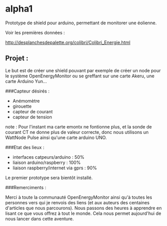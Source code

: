 alpha1
======

Prototype de shield pour arduino, permettant de monitorer une éolienne.

Voir les premières données :

http://desplanchesdepalette.org/colibri/Colibri_Energie.html

Projet :
--------

Le but est de créer une shield pouvant par exemple de créer un node pour le système OpenEnergyMonitor ou se greffant sur une carte Akeru, une carte Arduino Yun...

###Capteur désirés :

- Anémomètre
- girouette
- capteur de courant
- capteur de tension 

note : Pour l'instant ma carte emontx ne fontionne plus, et la sonde de courant CT ne donne plus de valeur correcte, donc nous utilisons un WattNode Pulse ainsi qu'une carte arduino UNO.

###Etat des lieux :
 - interfaces catpeurs/arduino : 50%
 - liaison arduino/raspberry : 100%
 - liaison raspberry/internet via gprs : 90%

Le premier prototype sera bientôt installé.

###Remerciments :

Merci à toute la communauté OpenEnergyMonitor ainsi qu'à toutes les personnes vers qui je renvois des liens (et aux auteurs des centaines d'articles que nous parcourons). Nous passons des heures à apprendre en lisant ce que vous offrez à tout le monde. Cela nous permet aujourd'hui de nous lancer dans cette aventure.
